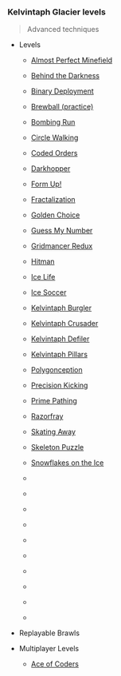 ### Kelvintaph Glacier levels

> Advanced techniques

+ Levels
    + [Almost Perfect Minefield](510-Almost_Perfect_Minefield/)
    + [Behind the Darkness](507-Behind_the_Darkness/)
    + [Binary Deployment](495-Binary_Deployment/)
    + [Brewball (practice)](487-Brewball/)
    + [Bombing Run](489-Bombing_Run/)
    + [Circle Walking](483-Circle_Walking/)
    + [Coded Orders](496-Coded_Orders/)
    + [Darkhopper](506-Darkhopper/)
    + [Form Up!](501-Form_Up!/)
    + [Fractalization](490-Fractalization/)
    + [Golden Choice](504-Golden_Choice/)
    + [Guess My Number](503-Guess_My_Number/)
    + [Gridmancer Redux](502-Gridmancer_Redux/)
    + [Hitman](505-Hitman/)
    + [Ice Life](488-Ice_Life/)
    + [Ice Soccer](486-Ice_Soccer/)
    + [Kelvintaph Burgler](498-Kelvintaph_Burgler/)
    + [Kelvintaph Crusader](497-Kelvintaph_Crusader/)
    + [Kelvintaph Defiler](499-Kelvintaph_Defiler/)
    + [Kelvintaph Pillars](494-Kelvintaph_Pillars/)
    + [Polygonception](493-Polygonception/)
    + [Precision Kicking](492-Precision_Kicking/)
    + [Prime Pathing](500-Prime_Pathing/)
    + [Razorfray](491-Razorfray/)
    + [Skating Away](484-Skating_Away/)
    + [Skeleton Puzzle](508-Skeleton_Puzzle/)
    + [Snowflakes on the Ice](485-Snowflakes_on_the_Ice/)

    + [](511-/)
    + [](512-/)
    + [](513-/)
    + [](514-/)
    + [](515-/)
    + [](516-/)
    + [](517-/)
    + [](518-/)
    + [](519-/)
    + [](520-/)

+ Replayable Brawls

+ Multiplayer Levels
    + [Ace of Coders](509-Ace_of_Coders/)
